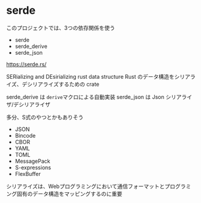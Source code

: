 # serde

このプロジェクトでは、3つの依存関係を使う

- serde
- serde_derive
- serde_json

https://serde.rs/

SERializing and DEsirializing rust data structure
Rust のデータ構造をシリアライズ、デシリアライズするための crate

serde_derive は `derive`マクロによる自動実装
serde_json は Json シリアライザ/デシリアライザ

多分、S式のやつとかもありそう
- JSON
- Bincode
- CBOR
- YAML
- TOML
- MessagePack
- S-expressions
- FlexBuffer

シリアライズは、Webプログラミングにおいて通信フォーマットとプログラミング固有のデータ構造をマッピングするのに重要